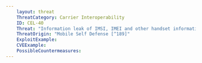 ```yaml
---
    layout: threat
    ThreatCategory: Carrier Interoperability
    ID: CEL-40
    Threat: "Information leak of IMSI, IMEI and other handset information"
    ThreatOrigin: "Mobile Self Defense [^189]"
    ExploitExample:
    CVEExample:
    PossibleCountermeasures:
---
```

